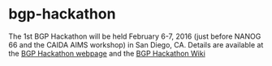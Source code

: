 # bgp-hackathon

The 1st BGP Hackathon will be held February 6-7, 2016 (just before NANOG 66 and the CAIDA AIMS workshop) in San Diego, CA. Details are available at the [BGP Hackathon webpage](http://www.caida.org/workshops/bgp-hackathon/1602/) and the [BGP Hackathon Wiki](https://github.com/CAIDA/bgp-hackathon/wiki)
